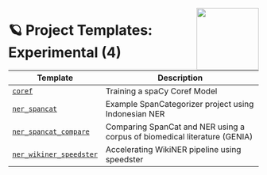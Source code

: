 <a href="https://explosion.ai"><img src="https://explosion.ai/assets/img/logo.svg" width="125" height="125" align="right" /></a>

# 🪐 Project Templates: Experimental (4)

| Template | Description |
| --- | --- |
| [`coref`](coref) | Training a spaCy Coref Model |
| [`ner_spancat`](ner_spancat) | Example SpanCategorizer project using Indonesian NER |
| [`ner_spancat_compare`](ner_spancat_compare) | Comparing SpanCat and NER using a corpus of biomedical literature (GENIA) |
| [`ner_wikiner_speedster`](ner_wikiner_speedster) | Accelerating WikiNER pipeline using speedster |